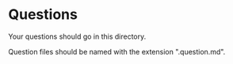 # Questions

Your questions should go in this directory.

Question files should be named with the extension ".question.md".
